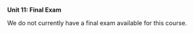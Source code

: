 **Unit 11: Final Exam** <span id="11"></span> 

We do not currently have a final exam available for this course.
